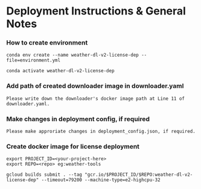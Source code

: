 # Deployment Instructions & General Notes

### How to create environment
```
conda env create --name weather-dl-v2-license-dep --file=environment.yml

conda activate weather-dl-v2-license-dep
```

### Add path of created downloader image in downloader.yaml
```
Please write down the downloader's docker image path at Line 11 of downloader.yaml.
```

### Make changes in deployment config, if required
```
Please make approriate changes in deployment_config.json, if required.
```

### Create docker image for license deployment
```
export PROJECT_ID=<your-project-here>
export REPO=<repo> eg:weather-tools

gcloud builds submit . --tag "gcr.io/$PROJECT_ID/$REPO:weather-dl-v2-license-dep" --timeout=79200 --machine-type=e2-highcpu-32
```
